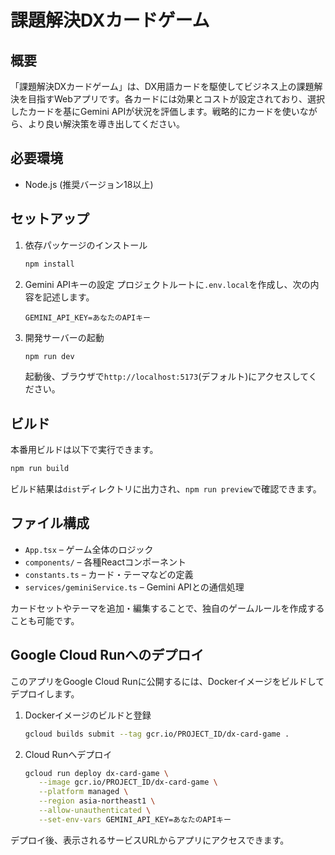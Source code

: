 # 課題解決DXカードゲーム

## 概要
「課題解決DXカードゲーム」は、DX用語カードを駆使してビジネス上の課題解決を目指すWebアプリです。各カードには効果とコストが設定されており、選択したカードを基にGemini APIが状況を評価します。戦略的にカードを使いながら、より良い解決策を導き出してください。

## 必要環境
- Node.js (推奨バージョン18以上)

## セットアップ
1. 依存パッケージのインストール
   ```bash
   npm install
   ```
2. Gemini APIキーの設定
   プロジェクトルートに`.env.local`を作成し、次の内容を記述します。
   ```env
   GEMINI_API_KEY=あなたのAPIキー
   ```
3. 開発サーバーの起動
   ```bash
   npm run dev
   ```
   起動後、ブラウザで`http://localhost:5173`(デフォルト)にアクセスしてください。

## ビルド
本番用ビルドは以下で実行できます。
```bash
npm run build
```
ビルド結果は`dist`ディレクトリに出力され、`npm run preview`で確認できます。

## ファイル構成
- `App.tsx` – ゲーム全体のロジック
- `components/` – 各種Reactコンポーネント
- `constants.ts` – カード・テーマなどの定義
- `services/geminiService.ts` – Gemini APIとの通信処理

カードセットやテーマを追加・編集することで、独自のゲームルールを作成することも可能です。

## Google Cloud Runへのデプロイ

このアプリをGoogle Cloud Runに公開するには、Dockerイメージをビルドしてデプロイします。

1. Dockerイメージのビルドと登録
   ```bash
   gcloud builds submit --tag gcr.io/PROJECT_ID/dx-card-game .
   ```
2. Cloud Runへデプロイ
   ```bash
   gcloud run deploy dx-card-game \
      --image gcr.io/PROJECT_ID/dx-card-game \
      --platform managed \
      --region asia-northeast1 \
      --allow-unauthenticated \
      --set-env-vars GEMINI_API_KEY=あなたのAPIキー
   ```

デプロイ後、表示されるサービスURLからアプリにアクセスできます。
